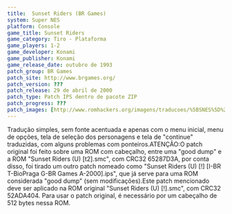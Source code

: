 ```yaml
---
title:  Sunset Riders (BR Games)
system: Super NES
platform: Console
game_title: Sunset Riders
game_category: Tiro - Plataforma
game_players: 1-2
game_developer: Konami
game_publisher: Konami
game_release_date: outubro de 1993
patch_group: BR Games
patch_site: http://www.brgames.org/
patch_version: ???
patch_release: 29 de abril de 2000
patch_type: Patch IPS dentro de pacote ZIP
patch_progress: ???
patch_images: [http://www.romhackers.org/imagens/traducoes/%5BSNES%5D%20Sunset%20Riders%20-%20BR%20Games%20-%201.png,http://www.romhackers.org/imagens/traducoes/%5BSNES%5D%20Sunset%20Riders%20-%20BR%20Games%20-%202.png,http://www.romhackers.org/imagens/traducoes/%5BSNES%5D%20Sunset%20Riders%20-%20BR%20Games%20-%203.png]
---
```

Tradução simples, sem fonte acentuada e apenas com o menu inicial, menu de opções, tela de seleção dos personagens e tela de "continue" traduzidas, com alguns problemas com ponteiros.ATENÇÃO:O patch original foi feito sobre uma ROM com cabeçalho, entre uma "good dump" e a ROM "Sunset Riders (U) [t2].smc", com CRC32 65287D3A, por conta disso, foi tirado um outro patch nomeado como "Sunset Riders (U) [!] [I-BR T-BioPraga G-BR Games A-2000].ips", que já serve para uma ROM considerada "good dump" (sem modificações).Este patch mencionado deve ser aplicado na ROM original "Sunset Riders (U) [!].smc", com CRC32 52ADA404. Para usar o patch original, é necessário por um cabeçalho de 512 bytes nessa ROM.